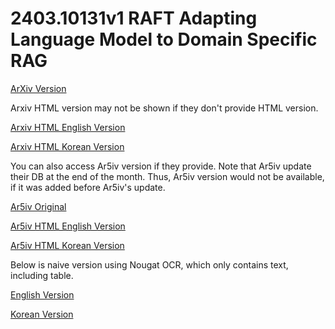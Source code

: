# 2403.10131v1 RAFT Adapting Language Model to Domain Specific RAG

[ArXiv Version](https://arxiv.org/abs/2403.10131v1)

Arxiv HTML version may not be shown if they don't provide HTML version.

[Arxiv HTML English Version](https://raw.githack.com/kh-kim/arxiv-translator/master/papers/2403.10131v1/paper.raw.en.html)

[Arxiv HTML Korean Version](https://raw.githack.com/kh-kim/arxiv-translator/master/papers/2403.10131v1/paper.raw.ko.html)

You can also access Ar5iv version if they provide.
Note that Ar5iv update their DB at the end of the month.
Thus, Ar5iv version would not be available, if it was added before Ar5iv's update.

[Ar5iv Original](https://ar5iv.org/abs/2403.10131v1)

[Ar5iv HTML English Version](https://raw.githack.com/kh-kim/arxiv-translator/master/papers/2403.10131v1/paper.ar5iv.en.html)

[Ar5iv HTML Korean Version](https://raw.githack.com/kh-kim/arxiv-translator/master/papers/2403.10131v1/paper.ar5iv.ko.html)

Below is naive version using Nougat OCR, which only contains text, including table.

[English Version](https://raw.githack.com/kh-kim/arxiv-translator/master/papers/2403.10131v1/paper.en.html)

[Korean Version](https://raw.githack.com/kh-kim/arxiv-translator/master/papers/2403.10131v1/paper.ko.html)